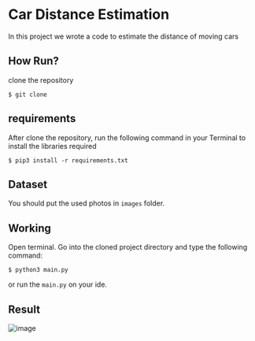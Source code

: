 # Car Distance Estimation
In this project we wrote a code to estimate the distance of moving cars


## How Run?
clone the repository
```
$ git clone 
```
## requirements
After clone the repository, run the following command in your Terminal to install the libraries required
```
$ pip3 install -r requirements.txt
```

## Dataset
You should put the used photos in <code>images</code> folder.

## Working
Open terminal. Go into the cloned project directory and type the following command:
```
$ python3 main.py
```
or run the <code>main.py</code> on your ide.

## Result
![image](Result/1.png)
